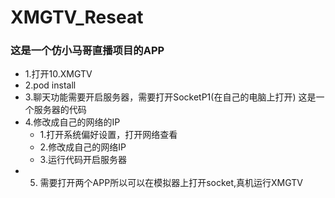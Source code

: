 # XMGTV_Reseat
### 这是一个仿小马哥直播项目的APP
- 1.打开10.XMGTV
- 2.pod install 
- 3.聊天功能需要开启服务器，需要打开SocketP1(在自己的电脑上打开) 这是一个服务器的代码
- 4.修改成自己的网络的IP
    - 1.打开系统偏好设置，打开网络查看
    - 2.修改成自己的网络IP
    - 3.运行代码开启服务器
- 5. 需要打开两个APP所以可以在模拟器上打开socket,真机运行XMGTV

